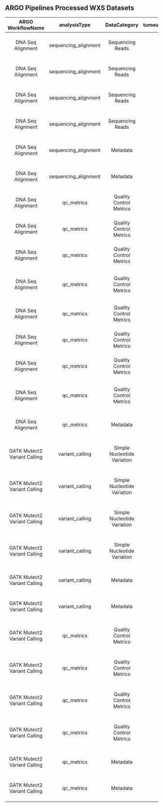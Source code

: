 ## ARGO Pipelines Processed WXS Datasets
**ARGO WorkflowName**|**analysisType**|**DataCategory**|**tumourNormalDesignation**|**FileType**|**OpenBucketURL**
:-----:|:-----:|:-----:|:-----:|:-----:|:-----:
DNA Seq Alignment|sequencing\_alignment|Sequencing Reads|tumour|CRAM|https://object.cancercollaboratory.org:9080/swift/v1/genomics-public-data/benchmark-datasets/TCRB-CA/DO262483/WXS/sequencing\_alignment/tumour/TCRB-CA.DO262483.SA622771.wxs.20211126.aln.cram
DNA Seq Alignment|sequencing\_alignment|Sequencing Reads|tumour|CRAI|https://object.cancercollaboratory.org:9080/swift/v1/genomics-public-data/benchmark-datasets/TCRB-CA/DO262483/WXS/sequencing\_alignment/tumour/TCRB-CA.DO262483.SA622771.wxs.20211126.aln.cram.crai
DNA Seq Alignment|sequencing\_alignment|Sequencing Reads|normal|CRAM|https://object.cancercollaboratory.org:9080/swift/v1/genomics-public-data/benchmark-datasets/TCRB-CA/DO262483/WXS/sequencing\_alignment/normal/TCRB-CA.DO262483.SA622770.wxs.20211126.aln.cram
DNA Seq Alignment|sequencing\_alignment|Sequencing Reads|normal|CRAI|https://object.cancercollaboratory.org:9080/swift/v1/genomics-public-data/benchmark-datasets/TCRB-CA/DO262483/WXS/sequencing\_alignment/normal/TCRB-CA.DO262483.SA622770.wxs.20211126.aln.cram.crai
DNA Seq Alignment|sequencing\_alignment|Metadata|tumour|JSON|https://object.cancercollaboratory.org:9080/swift/v1/genomics-public-data/benchmark-datasets/TCRB-CA/DO262483/WXS/sequencing\_alignment/tumour/d5f2bbc1-8fed-4b8b-b2bb-c18fedbb8be4.sequencing\_alignment.json
DNA Seq Alignment|sequencing\_alignment|Metadata|normal|JSON|https://object.cancercollaboratory.org:9080/swift/v1/genomics-public-data/benchmark-datasets/TCRB-CA/DO262483/WXS/sequencing\_alignment/normal/9f847b3c-6c98-427c-847b-3c6c98527c65.sequencing\_alignment.json
DNA Seq Alignment|qc\_metrics|Quality Control Metrics|tumour|TGZ|https://object.cancercollaboratory.org:9080/swift/v1/genomics-public-data/benchmark-datasets/TCRB-CA/DO262483/WXS/qc\_metrics/tumour/TCRB-CA.DO262483.SA622771.wxs.20211126.aln.cram.qc\_metrics.tgz
DNA Seq Alignment|qc\_metrics|Quality Control Metrics|tumour|TGZ|https://object.cancercollaboratory.org:9080/swift/v1/genomics-public-data/benchmark-datasets/TCRB-CA/DO262483/WXS/qc\_metrics/tumour/TCRB-CA.DO262483.SA622771.wxs.20211126.aln.cram.oxog\_metrics.tgz
DNA Seq Alignment|qc\_metrics|Quality Control Metrics|tumour|TGZ|https://object.cancercollaboratory.org:9080/swift/v1/genomics-public-data/benchmark-datasets/TCRB-CA/DO262483/WXS/qc\_metrics/tumour/TCRB-CA.DO262483.SA622771.wxs.20211126.aln.cram.duplicates\_metrics.tgz
DNA Seq Alignment|qc\_metrics|Quality Control Metrics|tumour|TGZ|https://object.cancercollaboratory.org:9080/swift/v1/genomics-public-data/benchmark-datasets/TCRB-CA/DO262483/WXS/qc\_metrics/tumour/TCRB-CA.DO262483.SA622771.wxs.20211126.TCRBOA7T-WXS.ubam\_qc\_metrics.tgz
DNA Seq Alignment|qc\_metrics|Quality Control Metrics|normal|TGZ|https://object.cancercollaboratory.org:9080/swift/v1/genomics-public-data/benchmark-datasets/TCRB-CA/DO262483/WXS/qc\_metrics/normal/TCRB-CA.DO262483.SA622770.wxs.20211126.aln.cram.qc\_metrics.tgz
DNA Seq Alignment|qc\_metrics|Quality Control Metrics|normal|TGZ|https://object.cancercollaboratory.org:9080/swift/v1/genomics-public-data/benchmark-datasets/TCRB-CA/DO262483/WXS/qc\_metrics/normal/TCRB-CA.DO262483.SA622770.wxs.20211126.aln.cram.oxog\_metrics.tgz
DNA Seq Alignment|qc\_metrics|Quality Control Metrics|normal|TGZ|https://object.cancercollaboratory.org:9080/swift/v1/genomics-public-data/benchmark-datasets/TCRB-CA/DO262483/WXS/qc\_metrics/normal/TCRB-CA.DO262483.SA622770.wxs.20211126.aln.cram.duplicates\_metrics.tgz
DNA Seq Alignment|qc\_metrics|Quality Control Metrics|normal|TGZ|https://object.cancercollaboratory.org:9080/swift/v1/genomics-public-data/benchmark-datasets/TCRB-CA/DO262483/WXS/qc\_metrics/normal/TCRB-CA.DO262483.SA622770.wxs.20211126.TCRBOA7N-WXS.ubam\_qc\_metrics.tgz
DNA Seq Alignment|qc\_metrics|Metadata|tumour|JSON|https://object.cancercollaboratory.org:9080/swift/v1/genomics-public-data/benchmark-datasets/TCRB-CA/DO262483/WXS/qc\_metrics/tumour/abeb10ae-ab7f-410b-ab10-aeab7f310bf7.qc\_metrics.json
GATK Mutect2 Variant Calling|variant\_calling|Simple Nucleotide Variation|tumour|TBI|https://object.cancercollaboratory.org:9080/swift/v1/genomics-public-data/benchmark-datasets/TCRB-CA/DO262483/WXS/variant\_calling/tumour/TCRB-CA.DO262483.SA622771.wxs.20211126.gatk-mutect2.somatic.snv.vcf.gz.tbi
GATK Mutect2 Variant Calling|variant\_calling|Simple Nucleotide Variation|tumour|TBI|https://object.cancercollaboratory.org:9080/swift/v1/genomics-public-data/benchmark-datasets/TCRB-CA/DO262483/WXS/variant\_calling/tumour/TCRB-CA.DO262483.SA622771.wxs.20211126.gatk-mutect2.somatic.indel.vcf.gz.tbi
GATK Mutect2 Variant Calling|variant\_calling|Simple Nucleotide Variation|tumour|VCF|https://object.cancercollaboratory.org:9080/swift/v1/genomics-public-data/benchmark-datasets/TCRB-CA/DO262483/WXS/variant\_calling/tumour/TCRB-CA.DO262483.SA622771.wxs.20211126.gatk-mutect2.somatic.snv.vcf.gz
GATK Mutect2 Variant Calling|variant\_calling|Simple Nucleotide Variation|tumour|VCF|https://object.cancercollaboratory.org:9080/swift/v1/genomics-public-data/benchmark-datasets/TCRB-CA/DO262483/WXS/variant\_calling/tumour/TCRB-CA.DO262483.SA622771.wxs.20211126.gatk-mutect2.somatic.indel.vcf.gz
GATK Mutect2 Variant Calling|variant\_calling|Metadata|tumour|JSON|https://object.cancercollaboratory.org:9080/swift/v1/genomics-public-data/benchmark-datasets/TCRB-CA/DO262483/WXS/variant\_calling/tumour/8c58e635-443c-4b05-98e6-35443ccb05a7.variant\_calling.json
GATK Mutect2 Variant Calling|variant\_calling|Metadata|tumour|JSON|https://object.cancercollaboratory.org:9080/swift/v1/genomics-public-data/benchmark-datasets/TCRB-CA/DO262483/WXS/variant\_calling/tumour/7af5faf1-ceaf-46e0-b5fa-f1ceaf76e010.variant\_calling.json
GATK Mutect2 Variant Calling|qc\_metrics|Quality Control Metrics|tumour|TGZ|https://object.cancercollaboratory.org:9080/swift/v1/genomics-public-data/benchmark-datasets/TCRB-CA/DO262483/WXS/qc\_metrics/tumour/TCRB-CA.DO262483.SA622771.wxs.20211126.gatk-mutect2.somatic.mutect\_filtering\_metrics.tgz
GATK Mutect2 Variant Calling|qc\_metrics|Quality Control Metrics|tumour|TGZ|https://object.cancercollaboratory.org:9080/swift/v1/genomics-public-data/benchmark-datasets/TCRB-CA/DO262483/WXS/qc\_metrics/tumour/TCRB-CA.DO262483.SA622771.wxs.20211126.gatk-mutect2.somatic.mutect\_callable\_metrics.tgz
GATK Mutect2 Variant Calling|qc\_metrics|Quality Control Metrics|tumour|TGZ|https://object.cancercollaboratory.org:9080/swift/v1/genomics-public-data/benchmark-datasets/TCRB-CA/DO262483/WXS/qc\_metrics/tumour/TCRB-CA.DO262483.SA622771.wxs.20211126.gatk-mutect2.somatic.contamination\_metrics.tgz
GATK Mutect2 Variant Calling|qc\_metrics|Quality Control Metrics|tumour|TGZ|https://object.cancercollaboratory.org:9080/swift/v1/genomics-public-data/benchmark-datasets/TCRB-CA/DO262483/WXS/qc\_metrics/tumour/TCRB-CA.DO262483.SA622770.wxs.20211126.gatk-mutect2.somatic.contamination\_metrics.tgz
GATK Mutect2 Variant Calling|qc\_metrics|Metadata|tumour|JSON|https://object.cancercollaboratory.org:9080/swift/v1/genomics-public-data/benchmark-datasets/TCRB-CA/DO262483/WXS/qc\_metrics/tumour/9030fb1b-3ea8-40b9-b0fb-1b3ea820b965.qc\_metrics.json
GATK Mutect2 Variant Calling|qc\_metrics|Metadata|normal|JSON|https://object.cancercollaboratory.org:9080/swift/v1/genomics-public-data/benchmark-datasets/TCRB-CA/DO262483/WXS/qc\_metrics/normal/c21baaea-850b-4b84-9baa-ea850bcb84fa.qc\_metrics.json


